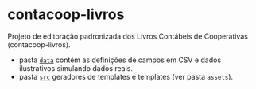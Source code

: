 # contacoop-livros

Projeto de editoração padronizada dos Livros Contábeis de Cooperativas (contacoop-livros).

* pasta [`data`](data) contém as definições de campos em CSV e dados ilustrativos simulando dados reais.
* pasta [`src`](src) geradores de templates e templates (ver pasta `assets`).
